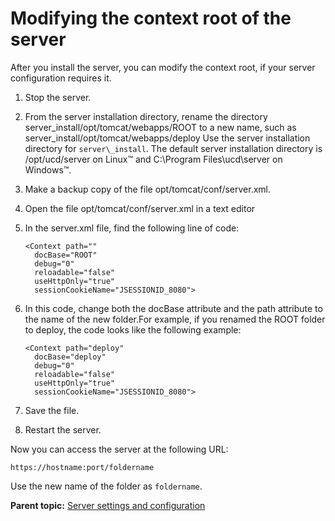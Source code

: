 # Modifying the context root of the server

After you install the server, you can modify the context root, if your server configuration requires it.

1.  Stop the server.
2.  From the server installation directory, rename the directory server\_install/opt/tomcat/webapps/ROOT to a new name, such as server\_install/opt/tomcat/webapps/deploy Use the server installation directory for `server\_install`. The default server installation directory is /opt/ucd/server on Linux™ and C:\\Program Files\\ucd\\server on Windows™. 
3.  Make a backup copy of the file opt/tomcat/conf/server.xml. 
4.  Open the file opt/tomcat/conf/server.xml in a text editor
5.  In the server.xml file, find the following line of code:

    ```
    <Context path=""
      docBase="ROOT"
      debug="0"
      reloadable="false"
      useHttpOnly="true"
      sessionCookieName="JSESSIONID_8080">
    ```

6.  In this code, change both the docBase attribute and the path attribute to the name of the new folder.For example, if you renamed the ROOT folder to deploy, the code looks like the following example:

    ```
    <Context path="deploy"
      docBase="deploy"
      debug="0"
      reloadable="false"
      useHttpOnly="true"
      sessionCookieName="JSESSIONID_8080">
    ```

7.  Save the file.
8.  Restart the server.

Now you can access the server at the following URL:

```
https://hostname:port/foldername
```

Use the new name of the folder as `foldername`.

**Parent topic:** [Server settings and configuration](../topics/settings_ch.md)

